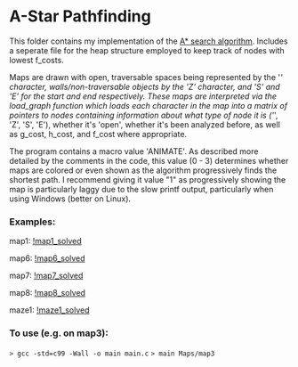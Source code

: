 # A-Star Pathfinding
This folder contains my implementation of the [A* search algorithm](https://en.wikipedia.org/wiki/A*_search_algorithm). Includes a seperate file for the heap structure employed to keep track of nodes with lowest f_costs.

Maps are drawn with open, traversable spaces being represented by the '_' character, walls/non-traversable objects by the 'Z' character, and 'S' and 'E' for the start and end respectively. These maps are interpreted via the load_graph function which loads each character in the map into a matrix of pointers to nodes containing information about what type of node it is ('_', 'Z', 'S', 'E'), whether it's 'open', whether it's been analyzed before, as well as g_cost, h_cost, and f_cost where appropriate.

The program contains a macro value 'ANIMATE'. As described more detailed by the comments in the code, this value (0 - 3) determines whether maps are colored or even shown as the algorithm progressively finds the shortest path. I recommend giving it value "1" as progressively showing the map is particularly laggy due to the slow printf output, particularly when using Windows (better on Linux).

### Examples:
map1:
[!map1_solved](Pictures/map1_solved.PNG)

map6:
[!map6_solved](Pictures/map6_solved.PNG)

map7:
[!map7_solved](Pictures/map7_solved.PNG)

map8:
[!map8_solved](Pictures/map8_solved.PNG)

maze1:
[!maze1_solved](Pictures/maze1_solved.PNG)

### To use (e.g. on map3):
```> gcc -std=c99 -Wall -o main main.c```
```> main Maps/map3```